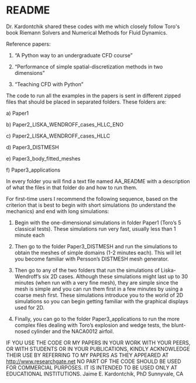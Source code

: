 # README

Dr. Kardontchik shared these codes with me which closely follow Toro's book
Riemann Solvers and Numerical Methods for Fluid Dynamics. 

Reference papers:

1) “A Python way to an undergraduate CFD course”

2) “Performance of simple spatial-discretization methods in two dimensions”

3) “Teaching CFD with Python”

The code to run all the examples in the papers is sent in different
zipped files that should be placed in separated folders. These folders
are:

a) Paper1

b) Paper2_LISKA_WENDROFF_cases_HLLC_ENO

c) Paper2_LISKA_WENDROFF_cases_HLLC

d) Paper3_DISTMESH

e) Paper3_body_fitted_meshes

f) Paper3_applications


In every folder you will find a text file named AA_README with a
description of what the files in that folder do and how to run them.

For first-time users I recommend the following sequence, based on the
criterion that is best to begin with short simulations (to understand
the mechanics) and end with long simulations:

1) Begin with the one-dimensional simulations in folder Paper1 (Toro’s
5 classical tests).  These simulations run very fast, usually less
than 1 minute each

2) Then go to the folder Paper3_DISTMESH and run the simulations to
obtain the meshes of simple domains (1-2 minutes each). This will let
you become familiar with Persson’s DISTMESH mesh generator.

3) Then go to any of the two folders that run the simulations of
Liska-Wendroff’s six 2D cases. Although these simulations might last
up to 30 minutes (when run with a very fine mesh), they are simple
since the mesh is simple and you can run them first in a few minutes
by using a coarse mesh first. These simulations introduce you to the
world of 2D simulations so you can begin getting familiar with the
graphical displays used for 2D.

4) Finally, you can go to the folder Paper3_applications to run the
more complex files dealing with Toro’s explosion and wedge tests, the
blunt-nosed cylinder and the NACA0012 airfoil.

IF YOU USE THE CODE OR MY PAPERS IN YOUR WORK WITH YOUR PEERS, OR WITH
STUDENTS OR IN YOUR PUBLICATIONS, KINDLY ACKNOWLEDGE THEIR USE BY
REFERRING TO MY PAPERS AS THEY APPEARED AT http://www.researchgate.net
NO PART OF THE CODE SHOULD BE USED FOR COMMERCIAL PURPOSES. IT IS
INTENDED TO BE USED ONLY AT EDUCATIONAL INSTITUTIONS.  Jaime
E. Kardontchik, PhD Sunnyvale, CA